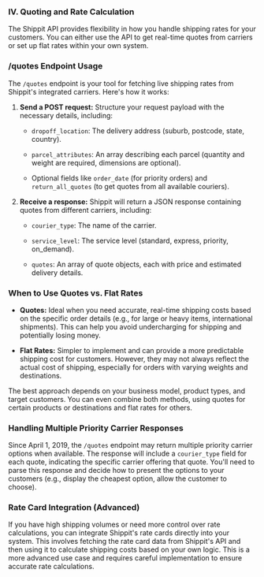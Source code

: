 ### IV. Quoting and Rate Calculation

The Shippit API provides flexibility in how you handle shipping rates for your customers. You can either use the API to get real-time quotes from carriers or set up flat rates within your own system.

### /quotes Endpoint Usage

The `/quotes` endpoint is your tool for fetching live shipping rates from Shippit's integrated carriers. Here's how it works:

1.  **Send a POST request:** Structure your request payload with the necessary details, including:

    *   `dropoff_location`: The delivery address (suburb, postcode, state, country).

    *   `parcel_attributes`: An array describing each parcel (quantity and weight are required, dimensions are optional).

    *   Optional fields like `order_date` (for priority orders) and `return_all_quotes` (to get quotes from all available couriers).

2.  **Receive a response:** Shippit will return a JSON response containing quotes from different carriers, including:

    *   `courier_type`: The name of the carrier.

    *   `service_level`: The service level (standard, express, priority, on_demand).

    *   `quotes`: An array of quote objects, each with price and estimated delivery details.


### When to Use Quotes vs. Flat Rates

*   **Quotes:** Ideal when you need accurate, real-time shipping costs based on the specific order details (e.g., for large or heavy items, international shipments). This can help you avoid undercharging for shipping and potentially losing money.

*   **Flat Rates:** Simpler to implement and can provide a more predictable shipping cost for customers. However, they may not always reflect the actual cost of shipping, especially for orders with varying weights and destinations.


The best approach depends on your business model, product types, and target customers. You can even combine both methods, using quotes for certain products or destinations and flat rates for others.

### Handling Multiple Priority Carrier Responses

Since April 1, 2019, the `/quotes` endpoint may return multiple priority carrier options when available. The response will include a `courier_type` field for each quote, indicating the specific carrier offering that quote. You'll need to parse this response and decide how to present the options to your customers (e.g., display the cheapest option, allow the customer to choose).

### Rate Card Integration (Advanced)

If you have high shipping volumes or need more control over rate calculations, you can integrate Shippit's rate cards directly into your system. This involves fetching the rate card data from Shippit's API and then using it to calculate shipping costs based on your own logic. This is a more advanced use case and requires careful implementation to ensure accurate rate calculations.
